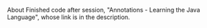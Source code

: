 About Finished code after session, "Annotations - Learning the Java Language", whose link is in the description.
